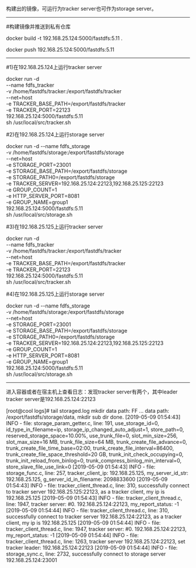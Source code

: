 构建出的镜像，可运行为tracker server也可作为storage server。

---------------------------------------------------------------------------

#构建镜像并推送到私有仓库

docker build -t 192.168.25.124:5000/fastdfs:5.11 .

docker push 192.168.25.124:5000/fastdfs:5.11

---------------------------------------------------------------------------
#1)在192.168.25.124上运行tracker server

docker run -d \
--name fdfs_tracker \
-v /home/fastdfs/tracker:/export/fastdfs/tracker \
--net=host \
-e TRACKER_BASE_PATH=/export/fastdfs/tracker \
-e TRACKER_PORT=22123 \
192.168.25.124:5000/fastdfs:5.11  \
sh /usr/local/src/tracker.sh

#2)在192.168.25.124上运行storage server

docker run -d --name fdfs_storage \
-v /home/fastdfs/storage:/export/fastdfs/storage \
--net=host \
-e STORAGE_PORT=23001 \
-e STORAGE_BASE_PATH=/export/fastdfs/storage \
-e STORAGE_PATH0=/export/fastdfs/storage \
-e TRACKER_SERVER=192.168.25.124:22123,192.168.25.125:22123 \
-e GROUP_COUNT=1 \
-e HTTP_SERVER_PORT=8081 \
-e GROUP_NAME=group1 \
192.168.25.124:5000/fastdfs:5.11 \
sh /usr/local/src/storage.sh


#3)在192.168.25.125上运行tracker server

docker run -d \
--name fdfs_tracker \
-v /home/fastdfs/tracker:/export/fastdfs/tracker \
--net=host \
-e TRACKER_BASE_PATH=/export/fastdfs/tracker \
-e TRACKER_PORT=22123 \
192.168.25.124:5000/fastdfs:5.11  \
sh /usr/local/src/tracker.sh

#4)在192.168.25.125上运行storage server

docker run -d --name fdfs_storage \
-v /home/fastdfs/storage:/export/fastdfs/storage \
--net=host \
-e STORAGE_PORT=23001 \
-e STORAGE_BASE_PATH=/export/fastdfs/storage \
-e STORAGE_PATH0=/export/fastdfs/storage \
-e TRACKER_SERVER=192.168.25.124:22123,192.168.25.125:22123 \
-e GROUP_COUNT=1 \
-e HTTP_SERVER_PORT=8081 \
-e GROUP_NAME=group1 \
192.168.25.124:5000/fastdfs:5.11 \
sh /usr/local/src/storage.sh

---------------------------------------------------------------------------

进入容器或者在宿主机上查看日志：发现tracker server有两个，其中leader tracker server是192.168.25.124:22123

[root@cool logs]# tail storaged.log 
mkdir data path: FF ...
data path: /export/fastdfs/storage/data, mkdir sub dir done.
[2019-05-09 01:54:43] INFO - file: storage_param_getter.c, line: 191, use_storage_id=0, id_type_in_filename=ip, storage_ip_changed_auto_adjust=1, store_path=0, reserved_storage_space=10.00%, use_trunk_file=0, slot_min_size=256, slot_max_size=16 MB, trunk_file_size=64 MB, trunk_create_file_advance=0, trunk_create_file_time_base=02:00, trunk_create_file_interval=86400, trunk_create_file_space_threshold=20 GB, trunk_init_check_occupying=0, trunk_init_reload_from_binlog=0, trunk_compress_binlog_min_interval=0, store_slave_file_use_link=0
[2019-05-09 01:54:43] INFO - file: storage_func.c, line: 257, tracker_client_ip: 192.168.25.125, my_server_id_str: 192.168.25.125, g_server_id_in_filename: 2098833600
[2019-05-09 01:54:43] INFO - file: tracker_client_thread.c, line: 310, successfully connect to tracker server 192.168.25.125:22123, as a tracker client, my ip is 192.168.25.125
[2019-05-09 01:54:43] INFO - file: tracker_client_thread.c, line: 1947, tracker server: #0. 192.168.25.124:22123, my_report_status: -1
[2019-05-09 01:54:44] INFO - file: tracker_client_thread.c, line: 310, successfully connect to tracker server 192.168.25.124:22123, as a tracker client, my ip is 192.168.25.125
[2019-05-09 01:54:44] INFO - file: tracker_client_thread.c, line: 1947, tracker server: #0. 192.168.25.124:22123, my_report_status: -1
[2019-05-09 01:54:44] INFO - file: tracker_client_thread.c, line: 1263, tracker server 192.168.25.124:22123, set tracker leader: 192.168.25.124:22123
[2019-05-09 01:54:44] INFO - file: storage_sync.c, line: 2732, successfully connect to storage server 192.168.25.124:23001



